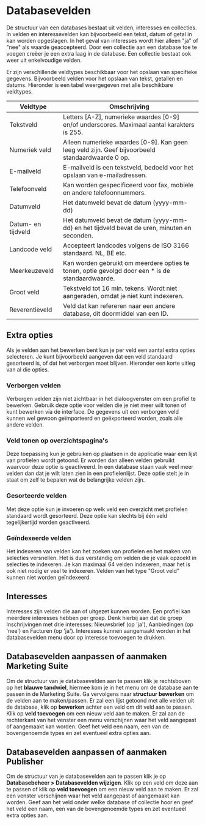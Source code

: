 # Databasevelden
De structuur van een databases bestaat uit velden, interesses en collecties.
In velden en interessevelden kan bijvoorbeeld een tekst, datum of getal in kan
worden opgeslagen. In het geval van interesses wordt hier alleen "ja" of "nee"
als waarde geaccepteerd. Door een collectie aan een database toe te voegen
creëer je een extra laag in de database. Een collectie bestaat ook weer uit
enkelvoudige velden.

Er zijn verschillende veldtypes beschikbaar voor het opslaan van specifieke
gegevens. Bijvoorbeeld velden voor het opslaan van tekst, getallen en datums.
Hieronder is een tabel weergegeven met alle beschikbare veldtypes.

| Veldtype           | Omschrijving                                                                                         |
|--------------------|------------------------------------------------------------------------------------------------------|
| Tekstveld          | Letters [A-Z], numerieke waardes [0-9] en/of underscores. Maximaal aantal karakters is 255.          |
| Numeriek veld      | Alleen numerieke waardes [0-9]. Kan geen leeg veld zijn. Geef bijvoorbeeld standaardwaarde 0 op.     |
| E-mailveld         | E-mailveld is een tekstveld, bedoeld voor het opslaan van e-mailadressen.                            |
| Telefoonveld       | Kan worden gespecificeerd voor fax, mobiele en andere telefoonnummers.                               |
| Datumveld          | Het datumveld bevat de datum (yyyy-mm-dd)                                                            |
| Datum- en tijdveld | Het datumveld bevat de datum (yyyy-mm-dd) en het tijdveld bevat de uren, minuten en seconden.        |
| Landcode veld      | Accepteert landcodes volgens de ISO 3166 standaard. NL, BE etc.                                      |
| Meerkeuzeveld      | Kan worden gebruikt om meerdere opties te tonen, optie gevolgd door een * is de standaardwaarde.     |
| Groot veld         | Tekstveld tot 16 mln. tekens. Wordt niet aangeraden, omdat je niet kunt indexeren.                   |
| Reverentieveld     | Veld dat kan refereren naar een andere database, dit doormiddel van een ID.                          |

## Extra opties
Als je velden aan het bewerken bent kun je per veld een aantal extra opties
selecteren. Je kunt bijvoorbeeld aangeven dat een veld standaard gesorteerd is,
of dat het verborgen moet blijven. Hieronder een korte uitleg van al die opties.

### Verborgen velden
Verborgen velden zijn niet zichtbaar in het dialoogvenster om een profiel te
bewerken. Gebruik deze optie voor velden die je niet meer wilt tonen of kunt
bewerken via de interface. De gegevens uit een verborgen veld kunnen wel gewoon
geïmporteerd en geëxporteerd worden, zoals alle andere velden.

### Veld tonen op overzichtspagina's
Deze toepassing kun je gebruiken op plaatsen in de applicatie waar een lijst
van profielen wordt getoond. Er worden dan alleen velden gebruikt waarvoor deze
optie is geactiveerd. In een database staan vaak veel meer velden dan dat je
wilt laten zien in een profielenlijst. Deze optie stelt je in staat om zelf te
bepalen wat de belangrijke velden zijn.

### Gesorteerde velden
Met deze optie kun je invoeren op welk veld een overzicht met profielen
standaard wordt gesorteerd. Deze optie kan slechts bij één veld tegelijkertijd
worden geactiveerd.

### Geïndexeerde velden
Het indexeren van velden kan het zoeken van profielen en het maken van
selecties versnellen. Het is dus verstandig om velden die je vaak opzoekt in
selecties te indexeren. Je kan maximaal 64 velden indexeren, maar het is ook
niet nodig er veel te indexeren. Velden van het type "Groot veld" kunnen niet
worden geïndexeerd.

## Interesses
Interesses zijn velden die aan of uitgezet kunnen worden. Een profiel kan
meerdere interesses hebben per groep. Denk hierbij aan dat de groep
Inschrijvingen met drie interesses: Nieuwsbrief (op 'ja'), Aanbiedingen
(op 'nee') en Facturen (op 'ja'). Interesses kunnen aangemaakt worden in het
databasevelden menu door op interesse toevoegen te drukken.

## Databasevelden aanpassen of aanmaken Marketing Suite
Om de structuur van je databasevelden aan te passen klik je rechtsboven op het
**blauwe tandwiel**, hiermee kom je in het menu om de database aan te passen
in de Marketing Suite. Ga vervolgens naar **structuur bewerken** om de velden
aan te maken/passen.
Er zal een lijst getoond met alle velden uit de database, klik op **bewerken**
achter een veld om dit veld aan te passen. Klik op **veld toevoegen** om een
nieuw veld aan te maken. Er zal aan de rechterkant van het venster een menu
verschijnen waar het veld aangepast of aangemaakt kan worden. Geef het veld een
naam, een van de bovengenoemde types en zet eventueel extra opties aan.

## Databasevelden aanpassen of aanmaken Publisher
Om de structuur van je databasevelden aan te passen klik je op
**Databasebeheer > Databasevelden wijzigen**. Klik op een veld om deze aan te
passen of klik op **veld toevoegen** om een nieuw veld aan te maken. Er zal een
venster verschijnen waar het veld aangepast of aangemaakt kan worden. Geef aan
het veld onder welke database of collectie hoor en geef het veld een naam, een
van de bovengenoemde types en zet eventueel extra opties aan.
